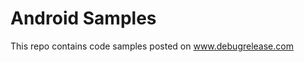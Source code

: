 Android Samples 
=============================

This repo contains code samples posted on www.debugrelease.com
